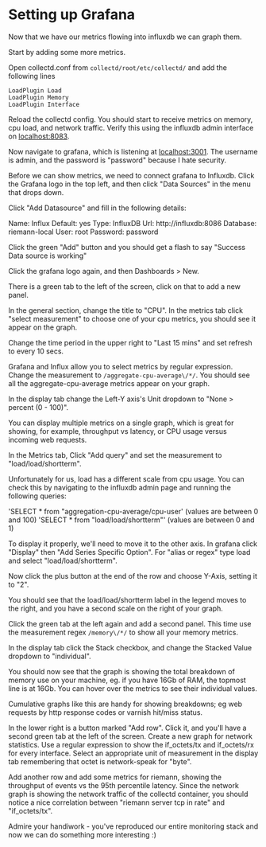 # Setting up Grafana

Now that we have our metrics flowing into influxdb we can graph them.

Start by adding some more metrics. 

Open collectd.conf from `collectd/root/etc/collectd/` and add the following lines

```
LoadPlugin Load
LoadPlugin Memory
LoadPlugin Interface
```

Reload the collectd config. You should start to receive metrics on memory, cpu load, and network traffic. Verify this using the influxdb admin interface on [localhost:8083](http://localhost:8083).

Now navigate to grafana, which is listening at [localhost:3001](http://localhost:3001). The username is admin, and the password is "password" because I hate security.

Before we can show metrics, we need to connect grafana to Influxdb. Click the Grafana logo in the top left, and then click "Data Sources" in the menu that drops down.

Click "Add Datasource" and fill in the following details:

Name: Influx
Default: yes
Type: InfluxDB
Url: http://influxdb:8086
Database: riemann-local
User: root
Password: password


Click the green "Add" button and you should get a flash to say "Success
Data source is working"

Click the grafana logo again, and then Dashboards > New.

There is a green tab to the left of the screen, click on that to add a new panel. 

In the general section, change the title to "CPU".
In the metrics tab click "select measurement" to choose one of your cpu metrics, you should see it appear on the graph.

Change the time period in the upper right to "Last 15 mins" and set refresh to every 10 secs.

Grafana and Influx allow you to select metrics by regular expression. Change the measurement to `/aggregate-cpu-average\/*/`. You should see all the aggregate-cpu-average metrics appear on your graph.

In the display tab change the Left-Y axis's Unit dropdown to "None > percent (0 - 100)".

You can display multiple metrics on a single graph, which is great for showing, for example, throughput vs latency, or CPU usage versus incoming web requests.

In the Metrics tab, Click "Add query" and set the measurement to "load/load/shortterm". 

Unfortunately for us, load has a different scale from cpu usage. You can check this by navigating to the influxdb admin page and running the following queries:

'SELECT * from "aggregation-cpu-average/cpu-user' (values are between 0 and 100)
'SELECT * from "load/load/shortterm"' (values are between 0 and 1)

To display it properly, we'll need to move it to the other axis. In grafana click "Display" then "Add Series Specific Option". For "alias or regex" type load and select "load/load/shortterm".

Now click the plus button at the end of the row and choose Y-Axis, setting it to "2".

You should see that the load/load/shortterm label in the legend moves to the right, and you have a second scale on the right of your graph.


Click the green tab at the left again and add a second panel. This time use the measurement regex `/memory\/*/` to show all your memory metrics.

In the display tab click the Stack checkbox, and change the Stacked Value dropdown to "individual".

You should now see that the graph is showing the total breakdown of memory use on your machine, eg. if you have 16Gb of RAM, the topmost line is at 16Gb. You can hover over the metrics to see their individual values.

Cumulative graphs like this are handy for showing breakdowns; eg web requests by http response codes or varnish hit/miss status.

In the lower right is a button marked "Add row". Click it, and you'll have a second green tab at the left of the screen. Create a new graph for network statistics. Use a regular expression to show the if_octets/tx and if_octets/rx for every interface. Select an appropriate unit of measurement in the display tab remembering that octet is network-speak for "byte".


Add another row and add some metrics for riemann, showing the throughput of events vs the 95th percentile latency. Since the network graph is showing the network traffic of the collectd container, you should notice a nice correlation between "riemann server tcp in rate" and "if_octets/tx".

Admire your handiwork - you've reproduced our entire monitoring stack and now we can do something more interesting :)
